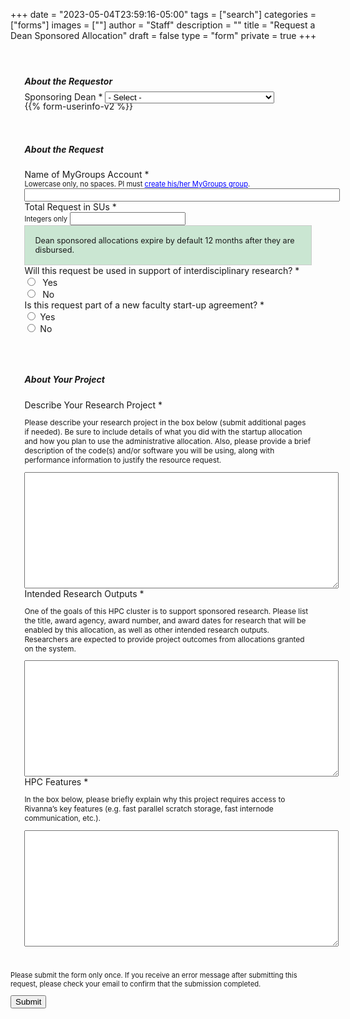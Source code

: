 +++
date = "2023-05-04T23:59:16-05:00"
tags = ["search"]
categories = ["forms"]
images = [""]
author = "Staff"
description = ""
title = "Request a Dean Sponsored Allocation"
draft = false
type = "form"
private = true
+++

<form action="https://uvarc-api.pods.uvarc.io/rest/general-support-request/" method="post" id="request-form" accept-charset="UTF-8">
<div class="alert" id="response_message" role="alert" style="padding-bottom:0px;">
  <p id="form_post_response"></p>
</div>
<div>
  <!-- BEGIN FIRST SECTION -->
  <div style="padding:1.4rem;" class="card">
  <h5 class="card-title">About the Requestor</h5>
  <input type="hidden" id="category" name="category" value="Deans Allocation">
  <input type="hidden" id="allocation_type" name="Allocation Type" value="Deans Allocation">
  <input type="hidden" id="request_title" name="request_title" value="Allocation Request: Dean" />
{{% form-userinfo-v2 %}}
  <div class="form-item form-type-select form-group" style="margin-top:-2rem;">
    <label class="control-label" for="edit-submitted-classification">Sponsoring Dean
      <span class="form-required" title="This field is required.">*</span>
    </label>
    <select required="required" class="form-control form-select required" data-toggle="tooltip" id="sponsor" name="sponsor">
      <option value="" selected="selected">- Select -</option>
      <option value="cas">College of Arts & Sciences</option>
      <option value="hs">Health System</option>
      <option value="seas">School of Engineering & Applied Sciences</option>
      <option value="sds">School of Data Science</option>
      <option value="other">Other</option>
    </select>
  </div>
<!-- END FIRST SECTION -->
</div>
<div class="spacer-20"></div>
<!-- BEGIN SECOND SECTION -->
<div style="padding:1.4rem;" class="card">
<h5 class="card-title">About the Request</h5>
  <div class="form-item form-group form-item form-type-textfield form-group"> <label class="control-label" for="mygroups-group">Name of MyGroups Account <span class="form-required" title="This field is required.">*</span><span style="font-weight:normal;font-size:80%;"><br />Lowercase only, no spaces. PI must <a style="text-decoration:underline;color:blue;" href="https://virginia.service-now.com/its/?id=itsweb_kb_article&sys_id=ea1dffc7db3ac744f032f1f51d96193a" target="_new">create his/her MyGroups group</a>.</span></label>
    <input required="required" class="form-control form-text required" type="text" id="mygroups-group" name="mygroups-group" value="" size="60" maxlength="128" />
  </div>
  <div class="row">
    <div class="col form-item form-type-textfield form-group"> <label class="control-label" for="edit-submitted-name">Total Request in SUs <span class="form-required" title="This field is required.">*</span><span style="font-weight:normal;font-size:80%;"><br />Integers only</span></label>
      <input required="required" class="form-control form-text required" type="number" id="su-request" name="su-request" value="" size="20" maxlength="20" />
    </div>
    <div class="col" style="width:50%;"></div>
  </div>
  <div style="border: solid 1px #ccc; padding:1rem; background-color:#cae6d2; font-size:90%;" class="form-text text-muted">Dean sponsored allocations expire by default 12 months after they are disbursed.</div>
  <div class="spacer-20"></div>
  <div class="form-item form-group form-item form-type-radios form-group"> <label class="control-label" for="interdisciplinary">
    Will this request be used in support of interdisciplinary research? <span class="form-required" title="This field is required.">*</span></label>
    <div id="for-research" class="form-radios"><div class="form-item form-item-submitted-new-or-renewal form-type-radio radio"> <label class="control-label" for="for-research-1">
      <input required="required" type="radio" id="for-research-1" name="for-research" value="new" class="form-radio" /> &nbsp;Yes</label>
    </div>
    <div class="form-item form-item-submitted-new-or-renewal form-type-radio radio"> <label class="control-label" for="for-research-2">
      <input required="required" type="radio" id="for-research-2" name="for-research" value="no" class="form-radio" /> &nbsp;No</label>
    </div>
  </div>
  <div class="spacer-20"></div>
  <div class="form-item form-type-radios form-group"> 
    <label class="control-label" for="faculty-startup">
      Is this request part of a new faculty start-up agreement? <span class="form-required" title="This field is required.">*</span>
    </label>
    <div id="faculty-startup" class="form-radios">
      <div class="form-item form-type-radio radio"> 
        <input required="required" type="radio" id="yes-faculty-research" name="faculty-startup" value="yes" class="form-radio" /> 
        <label class="control-label" for="yes-faculty-startup">
          Yes
        </label>
      </div>
      <div class="form-item form-type-radio radio"> 
        <input required="required" type="radio" id="no-faculty-startup" name="faculty-startup" value="no" class="form-radio" />
        <label class="control-label" for="no-faculty-startup">
          No
        </label>
      </div>
    </div>
    <div class="form-item form-type-textarea form-group" style="margin-top:1rem;display:none;" name="faculty-startup-explainer" id="faculty-startup-explainer">
      <label class="control-label" for="faculty-startup-details" id="faculty-startup-details-label">Please provide details of the agreement below including the name of the approving dean.</label>
      <div class="form-textarea-wrapper resizable">
        <textarea class="form-control form-textarea" id="faculty-startup-details" name="faculty-startup-details" cols="60" rows="8"></textarea>
      </div>
    </div>
  </div>
</div>
</div>
  <!-- END SECOND SECTION -->
  <div class="spacer-20"></div>
  <!-- BEGIN THIRD SECTION -->
  <div class="card" style="padding:1.4rem;">
  <h5 class="card-title">About Your Project</h5>
  <div class="form-item form-type-textarea form-group"> <label class="control-label" for="description-of-research">Describe Your Research Project <span class="form-required" title="This field is required.">*</span></label>
  <p style="font-size:85%;font-color:#bbb;">Please describe your research project in the box below (submit additional pages if needed). Be sure to include details of what you did with the startup allocation and how you plan to use the administrative allocation. Also, please provide a brief description of the code(s) and/or software you will be using, along with performance information to justify the resource request.</p>
    <div class="form-textarea-wrapper resizable"><textarea required="required" class="form-control form-textarea required" id="description-of-research" name="description-of-research" cols="60" rows="12"></textarea>
    </div>
  </div>
  <div class="form-item form-type-textarea form-group"> <label class="control-label" for="research-aims">Intended Research Outputs <span class="form-required" title="This field is required.">*</span></label>
  <p style="font-size:85%;font-color:#bbb;">One of the goals of this HPC cluster is to support sponsored research. Please list the title, award agency, award number, and award dates for research that will be enabled by this allocation, as well as other intended research outputs. Researchers are expected to provide project outcomes from allocations granted on the system.</p>
    <div class="form-textarea-wrapper resizable"><textarea required="required" class="form-control form-textarea required" id="research-aims" name="research-aims" cols="60" rows="12"></textarea>
    </div>
  </div>
  <div class="form-item form-type-textarea form-group"> <label class="control-label" for="description-of-research">HPC Features <span class="hpc-features" title="This field is required.">*</span></label>
  <p style="font-size:85%;font-color:#bbb;">In the box below, please briefly explain why this project requires access to Rivanna’s key features (e.g. fast parallel scratch storage, fast internode communication, etc.).</p>
    <div class="form-textarea-wrapper resizable"><textarea required="required" class="form-control form-textarea required" id="hpc-features" name="hpc-features" cols="60" rows="12"></textarea>
    </div>
  </div>
  <!-- END THIRD SECTION -->
  </div>
  <div class="spacer-20"></div>
  <input type="hidden" name="details" />
  <div class="form-actions" id="submit-div" style="margin-top:1rem;">
    <p style="font-size:80%;">Please submit the form only once. If you receive an error message after submitting this request, please check your email to confirm that the submission completed.</p>
    <button class="button-primary btn btn-primary form-submit" id="submit" type="submit" name="op" value="Submit">Submit</button>
  </div>
</div>
</form>

<script>
function getParams() {
  var vars = {};
  var parts = window.location.href.replace(/[?&]+([^=&]+)=([^&]*)/gi, function(m,key,value) {
    vars[key] = value;
  });
  return vars;
};
// set sponsor
let sponsor = decodeURI(getParams()["sponsor"]);
var set_sponsor = document.getElementById("sponsor").value = sponsor;

// faculty startup explanation
$("#faculty-startup-explainer").hide();
$('[name="faculty-startup"]').click(function(){
  var startupVal = $(this).attr("value");
  if (startupVal == "yes") {
    $("#faculty-startup-explainer").show(400);
  }
  if (startupVal == "no") {
    $("#faculty-startup-explainer").hide(200);
  }
});
</script>
<script type="text/javascript" src="/js/user-session-v2.js"></script>
<script type="text/javascript" src="/js/response-message.js"></script>
<script type="text/javascript" src="/js/allocation-request.js"></script>
